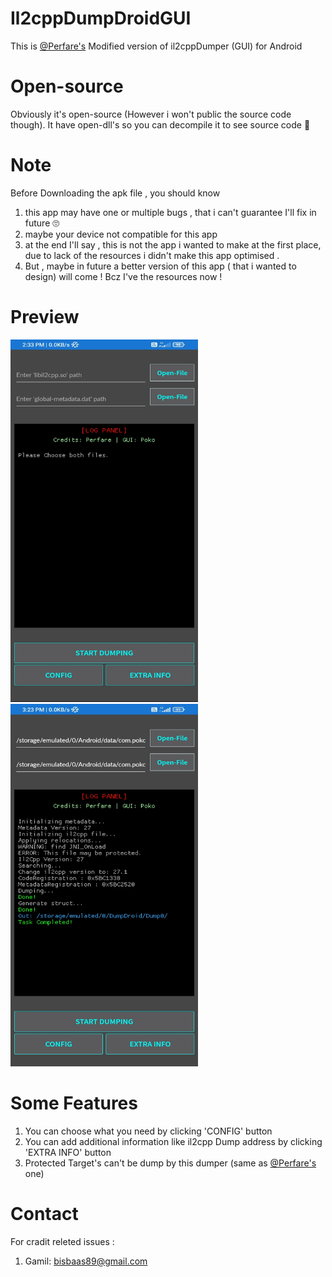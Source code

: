 # Il2cppDumpDroidGUI
This is [@Perfare's](https://github.com/Perfare/Il2CppDumper) Modified version of il2cppDumper (GUI)  for Android

# Open-source
Obviously it's open-source (However i won't public the source code though).
It have open-dll's so you can decompile it to see source code 🙈

# Note
Before Downloading the apk file , you should know 
1) this app may have one or multiple bugs , that i can't guarantee I'll fix in future 🙄
2) maybe your device not compatible for this app
3) at the end I'll say , this is not the app i wanted to make at the first place, due to lack of the resources i didn't make this app optimised .
4) But , maybe in future a better version of this app ( that i wanted to design) will come ! Bcz I've the resources now !

# Preview
<img src="IMG_20220428_143313.jpg" width="300" height= "580"/>
<img src="IMG_20220428_152338.jpg" width="300" height= "580"/>

# Some Features
1) You can choose what you need by clicking 'CONFIG' button
2) You can add additional information like il2cpp Dump address by clicking 'EXTRA INFO' button
3) Protected Target's can't be dump by this dumper (same as [@Perfare's](https://github.com/Perfare/Il2CppDumper) one)

# Contact
For cradit releted issues :
1) Gamil: bisbaas89@gmail.com
